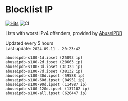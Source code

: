 # Blocklist IP

[![Hits](https://hits.seeyoufarm.com/api/count/incr/badge.svg?url=https%3A%2F%2Fgithub.com%2Fborestad%2Fblocklist-ip%2F&count_bg=%2379C83D&title_bg=%23555555&icon=&icon_color=%23E7E7E7&title=hits&edge_flat=false)](https://hits.seeyoufarm.com)  ![CI](https://img.shields.io/github/workflow/status/borestad/blocklist-ip/CI?style=flat-square)

Lists with worst IPv4 offenders, provided by [AbuseIPDB](https://www.abuseipdb.com/)

<!-- FOOTER-PLACEHOLDER -->
Updated every 5 hours<br>
Last update: `2024-09-11 - 20:23:42`
```
abuseipdb-s100-1d.ipset (25093 ip)
abuseipdb-s100-2d.ipset (28663 ip)
abuseipdb-s100-3d.ipset (31323 ip)
abuseipdb-s100-7d.ipset (38132 ip)
abuseipdb-s100-30d.ipset (59588 ip)
abuseipdb-s100-60d.ipset (84951 ip)
abuseipdb-s100-90d.ipset (114987 ip)
abuseipdb-s100-120d.ipset (137102 ip)
abuseipdb-s100-all.ipset (626447 ip)
```
